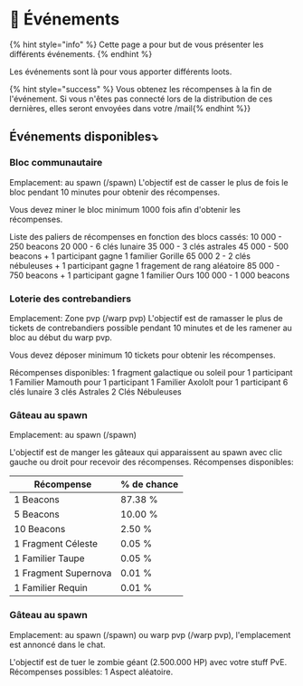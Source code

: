 # 🎉​ Événements
{% hint style="info" %} Cette page a pour but de vous présenter les différents événements. {% endhint %}

Les événements sont là pour vous apporter différents loots.

{% hint style="success" %} Vous obtenez les récompenses à la fin de l'événement. Si vous n'êtes pas connecté lors de la distribution de ces dernières, elles seront envoyées dans votre /mail{% endhint %}}
## Événements disponibles⤵️

### Bloc communautaire
Emplacement: au spawn (/spawn)
L'objectif est de casser le plus de fois le bloc pendant 10 minutes pour obtenir des récompenses.

Vous devez miner le bloc minimum 1000 fois afin d'obtenir les récompenses.

Liste des paliers de récompenses en fonction des blocs cassés:
10 000 - 250 beacons
20 000 - 6 clés lunaire
35 000 - 3 clés astrales
45 000 - 500 beacons + 1 participant gagne 1 familier Gorille
65 000 2 - 2 clés nébuleuses + 1 participant gagne 1 fragement de rang aléatoire
85 000 - 750 beacons + 1 participant gagne 1 familier Ours
100 000 - 1 000 beacons 

### Loterie des contrebandiers
Emplacement: Zone pvp (/warp pvp)
L'objectif est de ramasser le plus de tickets de contrebandiers possible pendant 10 minutes et de les ramener au bloc au début du warp pvp.

Vous devez déposer minimum 10 tickets pour obtenir les récompenses.

Récompenses disponibles:
1 fragment galactique ou soleil pour 1 participant
1 Familier Mamouth pour 1 participant
1 Familier Axololt pour 1 participant
6 clés lunaire
3 clés Astrales
2 Clés Nébuleuses

### Gâteau au spawn
Emplacement: au spawn (/spawn)

L'objectif est de manger les gâteaux qui apparaissent au spawn avec clic gauche ou droit pour recevoir des récompenses.
Récompenses disponibles:

|Récompense| % de chance   |
|----------|---------------|
|1 Beacons |87.38 %         |
|5 Beacons |10.00 %         |
|10 Beacons|2.50 %          |
|1 Fragment Céleste| 0.05 %  |
|1 Familier Taupe | 0.05 %   |
|1 Fragment Supernova| 0.01 % |
|1 Familier Requin| 0.01 %   |

### Gâteau au spawn
Emplacement: au spawn (/spawn) ou warp pvp (/warp pvp), l'emplacement est annoncé dans le chat.

L'objectif est de tuer le zombie géant (2.500.000 HP) avec votre stuff PvE.
Récompenses possibles:
1 Aspect aléatoire.
